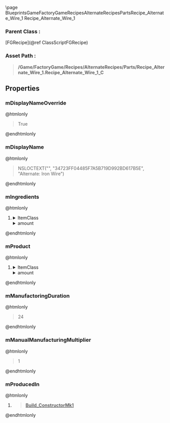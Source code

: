 \page BlueprintsGameFactoryGameRecipesAlternateRecipesPartsRecipe_Alternate_Wire_1 Recipe_Alternate_Wire_1
### Parent Class :
[FGRecipe](@ref ClassScriptFGRecipe)
### Asset Path :
<b><blockquote>/Game/FactoryGame/Recipes/AlternateRecipes/Parts/Recipe_Alternate_Wire_1.Recipe_Alternate_Wire_1_C</blockquote></b>
## Properties

### mDisplayNameOverride
@htmlonly
<blockquote>True</blockquote>
@endhtmlonly

### mDisplayName
@htmlonly
<blockquote>NSLOCTEXT("", "34723FF04485F7A5B719D992BD617B5E", "Alternate: Iron Wire")</blockquote>
@endhtmlonly

### mIngredients
@htmlonly
<ol>
<li>
<details>
 <summary>ItemClass</summary>
<b><a href="_blueprints_game_factory_game_resource_parts_iron_ingot_desc__iron_ingot.html"><blockquote>Desc_IronIngot</blockquote></a></b>
</details>
<details>
 <summary>amount</summary>
<blockquote>5</blockquote>
</details>
</li>
</ol>
@endhtmlonly

### mProduct
@htmlonly
<ol>
<li>
<details>
 <summary>ItemClass</summary>
<b><a href="_blueprints_game_factory_game_resource_parts_wire_desc__wire.html"><blockquote>Desc_Wire</blockquote></a></b>
</details>
<details>
 <summary>amount</summary>
<blockquote>9</blockquote>
</details>
</li>
</ol>
@endhtmlonly

### mManufactoringDuration
@htmlonly
<blockquote>24</blockquote>
@endhtmlonly

### mManualManufacturingMultiplier
@htmlonly
<blockquote>1</blockquote>
@endhtmlonly

### mProducedIn
@htmlonly
<ol>
<li>
<b><a href="_blueprints_game_factory_game_buildable_factory_constructor_mk1_build__constructor_mk1.html"><blockquote>Build_ConstructorMk1</blockquote></a></b>
</li>
</ol>
@endhtmlonly

